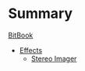 # Summary

[BitBook](bitbook.md)

- [Effects](effects/effects.md)
  - [Stereo Imager](effects/stereo_imager.md)
